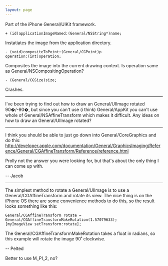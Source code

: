 ```yaml
---
layout: page
---
```




Part of the iPhone General/UIKit framework.

<code>+ (id)applicationImageNamed:(General/NSString*)name;</code>

Instatiates the image from the application directory.

<code>- (void)compositeToPoint:(General/CGPoint)p operation:(int)operation;</code>

Composites the image into the current drawing context. Is operation same as General/NSCompositingOperation?

<code>- (General/CGSize)size;</code>

Crashes.

----

I've been trying to find out how to draw an General/UIImage rotated 90�/-90�, but since you can't use (i think) General/AppKit you can't use whole of General/NSAffineTransform which makes it difficult. Any ideas on how to draw an General/UIImage rotated?

----

I think you should be able to just go down into General/CoreGraphics and do this: http://developer.apple.com/documentation/General/GraphicsImaging/Reference/General/CGAffineTransform/Reference/reference.html

Prolly not the answer you were looking for, but that's about the only thing I can come up with.

-- Jacob

----

The simplest method to rotate a General/UIImage is to use a General/CGAffineTransform and rotate its view. The nice thing is on the iPhone OS there are some convenience methods to do this, so the result looks something like this:
    
	General/CGAffineTransform rotate = General/CGAffineTransformMakeRotation(1.57079633);
	[myImageView setTransform:rotate];


The General/CGAffineTransformMakeRotation takes a float in radians, so this example will rotate the image 90&#730; clockwise.

-- Pelted

Better to use M_PI_2, no?
